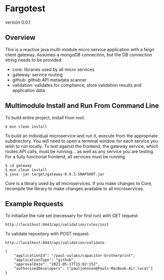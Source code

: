 # Fargotest 

version 0.0.1

## Overview

This is a reactive java multi-module micro service application with a feign client gateway.
Assumes a mongoDB connection, but the DB connection string needs to be provided.

- core: libraries used by all micro services
- gateway: service routing
- github: github API metadata scanner
- validation: validates for compliance, store validation results and application data


## Multimodule Install and Run From Command Line

To build entire project, install from root. 

```
$ mvn clean install
```

To build an individual microservice and run it, execute from the appropriate subdirectory.
You will need to open a terminal window for each service you wish to run locally. To test against the frontend, the gateway service, which routes API calls, must be running... as well as any service you are testing. For a fully functional frontend, all services must be running.

```
$ cd gateway
$ mvn clean install
$ java -jar target/gateway-0.0.1-SNAPSHOT.jar
```

Core is a library used by all microservices. If you make changes to Core, recompile the library to make changes available to all microservices.


## Example Requests

To initialize the rule set (necessary for first run) with GET request:

```
http://localhost:8443/api/validation/rules/init

```

To validate repository with POST request:

```
http://localhost:8443/api/validation/validate

{
	"applicationId": "/paul-uulabs/capacitor-brotherprint",
	"applicationType": "github",
	"approvalDate": "2021-05-17T15:02:15Z",
	"authorizedDevelopers": ["pauljohnson@Pauls-MacBook-Air.local"]
}
```

